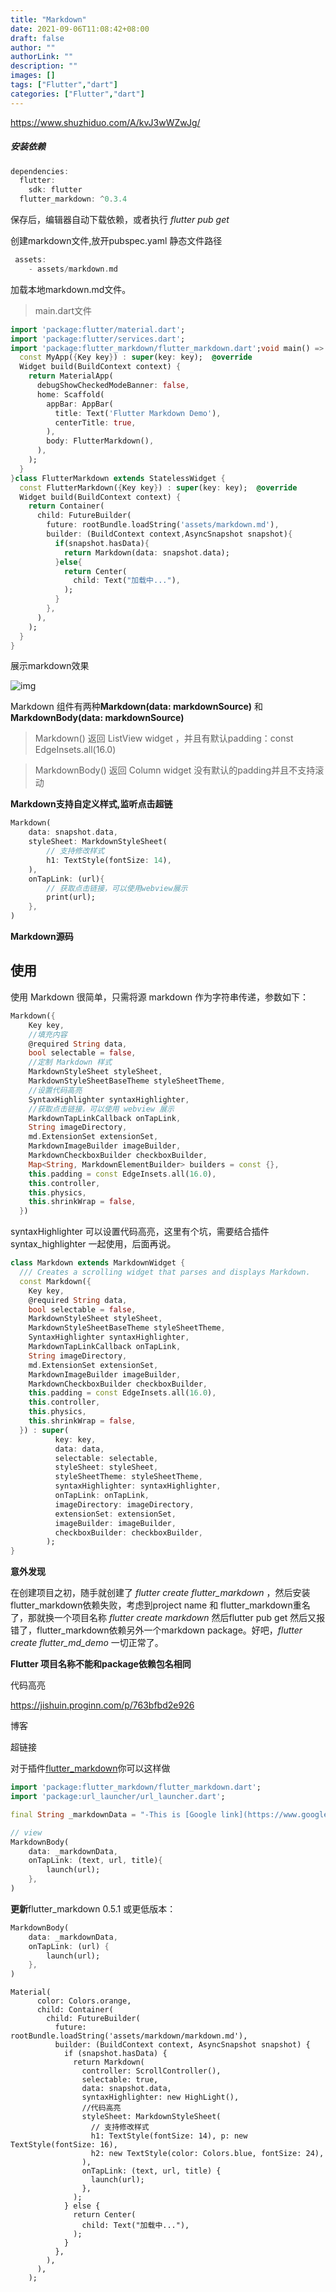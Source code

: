 ```yaml
---
title: "Markdown"
date: 2021-09-06T11:08:42+08:00
draft: false
author: ""
authorLink: ""
description: ""
images: []
tags: ["Flutter","dart"]
categories: ["Flutter","dart"]
---
```




https://www.shuzhiduo.com/A/kvJ3wWZwJg/

##### 安装依赖

```dart
dependencies:
  flutter:
    sdk: flutter
  flutter_markdown: ^0.3.4
```

保存后，编辑器自动下载依赖，或者执行 *flutter pub get*

创建markdown文件,放开pubspec.yaml 静态文件路径

```dart
 assets:
    - assets/markdown.md
```

加载本地markdown.md文件。

> main.dart文件

```dart
import 'package:flutter/material.dart';
import 'package:flutter/services.dart';
import 'package:flutter_markdown/flutter_markdown.dart';void main() => runApp(MyApp());class MyApp extends StatelessWidget {
  const MyApp({Key key}) : super(key: key);  @override
  Widget build(BuildContext context) {
    return MaterialApp(
      debugShowCheckedModeBanner: false,
      home: Scaffold(
        appBar: AppBar(
          title: Text('Flutter Markdown Demo'),
          centerTitle: true,
        ),
        body: FlutterMarkdown(),
      ),
    );
  }
}class FlutterMarkdown extends StatelessWidget {
  const FlutterMarkdown({Key key}) : super(key: key);  @override
  Widget build(BuildContext context) {
    return Container(
      child: FutureBuilder(
        future: rootBundle.loadString('assets/markdown.md'),
        builder: (BuildContext context,AsyncSnapshot snapshot){
          if(snapshot.hasData){
            return Markdown(data: snapshot.data);
          }else{
            return Center(
              child: Text("加载中..."),
            );
          }
        },
      ),
    );
  }
}
```

展示markdown效果

![img](https://bbsmax.ikafan.com/static/L3Byb3h5L2h0dHBzL2kubG9saS5uZXQvMjAyMC8wMy8wOS94UU1lb1dpSGRETzYyMWsucG5n.jpg)

Markdown 组件有两种**Markdown(data: markdownSource)** 和 **MarkdownBody(data: markdownSource)**

> Markdown() 返回 ListView widget ，并且有默认padding：const EdgeInsets.all(16.0)

> MarkdownBody() 返回 Column widget 没有默认的padding并且不支持滚动

**Markdown支持自定义样式,监听点击超链**

```dart
Markdown(
    data: snapshot.data,
    styleSheet: MarkdownStyleSheet(
        // 支持修改样式
        h1: TextStyle(fontSize: 14),
    ),
    onTapLink: (url){
        // 获取点击链接，可以使用webview展示
        print(url);
    },
)
```

**Markdown源码**

## 使用

使用 Markdown 很简单，只需将源 markdown 作为字符串传递，参数如下：

```dart
Markdown({
    Key key,
    //填充内容
    @required String data,
    bool selectable = false,
    //定制 Markdown 样式
    MarkdownStyleSheet styleSheet,
    MarkdownStyleSheetBaseTheme styleSheetTheme,
    //设置代码高亮
    SyntaxHighlighter syntaxHighlighter,
    //获取点击链接，可以使用 webview 展示
    MarkdownTapLinkCallback onTapLink,
    String imageDirectory,
    md.ExtensionSet extensionSet,
    MarkdownImageBuilder imageBuilder,
    MarkdownCheckboxBuilder checkboxBuilder,
    Map<String, MarkdownElementBuilder> builders = const {},
    this.padding = const EdgeInsets.all(16.0),
    this.controller,
    this.physics,
    this.shrinkWrap = false,
  })
```

syntaxHighlighter 可以设置代码高亮，这里有个坑，需要结合插件 syntax_highlighter 一起使用，后面再说。

```dart
class Markdown extends MarkdownWidget {
  /// Creates a scrolling widget that parses and displays Markdown.
  const Markdown({
    Key key,
    @required String data,
    bool selectable = false,
    MarkdownStyleSheet styleSheet,
    MarkdownStyleSheetBaseTheme styleSheetTheme,
    SyntaxHighlighter syntaxHighlighter,
    MarkdownTapLinkCallback onTapLink,
    String imageDirectory,
    md.ExtensionSet extensionSet,
    MarkdownImageBuilder imageBuilder,
    MarkdownCheckboxBuilder checkboxBuilder,
    this.padding = const EdgeInsets.all(16.0),
    this.controller,
    this.physics,
    this.shrinkWrap = false,
  }) : super(
          key: key,
          data: data,
          selectable: selectable,
          styleSheet: styleSheet,
          styleSheetTheme: styleSheetTheme,
          syntaxHighlighter: syntaxHighlighter,
          onTapLink: onTapLink,
          imageDirectory: imageDirectory,
          extensionSet: extensionSet,
          imageBuilder: imageBuilder,
          checkboxBuilder: checkboxBuilder,
        );
}
```

**意外发现**

在创建项目之初，随手就创建了 *flutter create flutter_markdown* ，然后安装flutter_markdown依赖失败，考虑到project name 和 flutter_markdown重名了，那就换一个项目名称 *flutter create markdown* 然后flutter pub get 然后又报错了，flutter_markdown依赖另外一个markdown package。好吧，*flutter create flutter_md_demo* 一切正常了。

**Flutter 项目名称不能和package依赖包名相同**

代码高亮



https://jishuin.proginn.com/p/763bfbd2e926





博客

超链接

对于插件[flutter_markdown](https://pub.dev/packages/flutter_markdown)你可以这样做

```dart
import 'package:flutter_markdown/flutter_markdown.dart';
import 'package:url_launcher/url_launcher.dart';

final String _markdownData = "-This is [Google link](https://www.google.com)";

// view
MarkdownBody(
    data: _markdownData,
    onTapLink: (text, url, title){
        launch(url);
    },
)
```

**更新**flutter_markdown 0.5.1 或更低版本：

```dart
MarkdownBody(
    data: _markdownData,
    onTapLink: (url) {
        launch(url);
    },
)
```







```
Material(
      color: Colors.orange,
      child: Container(
        child: FutureBuilder(
          future: rootBundle.loadString('assets/markdown/markdown.md'),
          builder: (BuildContext context, AsyncSnapshot snapshot) {
            if (snapshot.hasData) {
              return Markdown(
                controller: ScrollController(),
                selectable: true,
                data: snapshot.data,
                syntaxHighlighter: new HighLight(),
                //代码高亮
                styleSheet: MarkdownStyleSheet(
                  // 支持修改样式
                  h1: TextStyle(fontSize: 14), p: new TextStyle(fontSize: 16),
                  h2: new TextStyle(color: Colors.blue, fontSize: 24),
                ),
                onTapLink: (text, url, title) {
                  launch(url);
                },
              );
            } else {
              return Center(
                child: Text("加载中..."),
              );
            }
          },
        ),
      ),
    );
```

